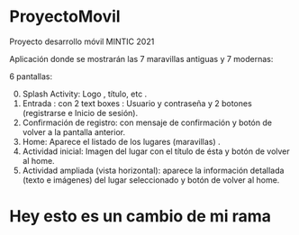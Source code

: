 # ProyectoMovil
Proyecto desarrollo móvil MINTIC 2021

Aplicación donde se mostrarán las 7 maravillas antiguas y 7 modernas:

6 pantallas:

0) Splash Activity: Logo , título, etc .
1) Entrada : con 2 text boxes : Usuario y contraseña y 2 botones (registrarse e Inicio de sesión).
2) Confirmación de registro: con mensaje de confirmación y botón de volver a la pantalla anterior.
3) Home: Aparece el listado de los lugares (maravillas) .
4) Actividad inicial: Imagen del lugar con el título de ésta y botón de volver al home.
5) Actividad ampliada (vista horizontal): aparece la información detallada (texto e imágenes) del lugar seleccionado y botón de volver al home.

# Hey esto es un cambio de mi rama
